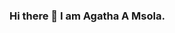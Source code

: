 ### Hi there 👋 I am Agatha A Msola.

<!--
**Nkeni/Nkeni** is a ✨ _special_ ✨ repository because its `README.md` (this file) appears on your GitHub profile.

Here are some ideas to get you started:


- 🌱 I’m currently learning Software and Web development at Digital Career Institute
- 👯 I’m looking to collaborate on different projects
- 🤔 I’m looking for help with any question I will happen to have
- 💬 Ask me about anything
- 📫 How to reach me: ...
- 😄 Pronouns: She/her
- ⚡ Fun fact: Nothing is new under the sun
-->
